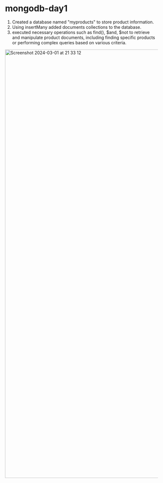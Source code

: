 # mongodb-day1 ##

1. Created a database named "myproducts" to store product information.
2. Using insertMany added documents collections to the database.
3. executed necessary operations such as find(), $and, $not to retrieve and manipulate product documents, including finding specific products or performing complex queries based on various criteria.


<img width="1408" alt="Screenshot 2024-03-01 at 21 33 12" src="https://github.com/sidhgeetha/mongodb-day1/assets/51734076/3ad3d00f-4243-4e6e-bdd8-1aaf3c61cf93">




